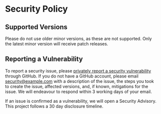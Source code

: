 # Security Policy

## Supported Versions

Please do not use older minor versions, as these are not supported.
Only the latest minor version will receive patch releases.

## Reporting a Vulnerability

To report a security issue, please [privately report a security vulnerability](https://docs.github.com/en/code-security/security-advisories/guidance-on-reporting-and-writing-information-about-vulnerabilities/privately-reporting-a-security-vulnerability#privately-reporting-a-security-vulnerability) through GitHub.
If you do not have a GitHub account, please email security@example.com with a description of the issue, the steps you took to create the issue, affected versions, and, if known, mitigations for the issue.
We will endeavour to respond within 3 working days of your email.

If an issue is confirmed as a vulnerability, we will open a Security Advisory.
This project follows a 30 day disclosure timeline.
